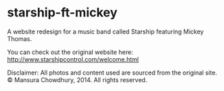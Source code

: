 starship-ft-mickey
==================

A website redesign for a music band called Starship featuring Mickey Thomas.

You can check out the original website here: http://www.starshipcontrol.com/welcome.html

Disclaimer: All photos and content used are sourced from the original site. © Mansura Chowdhury, 2014. All rights reserved.
